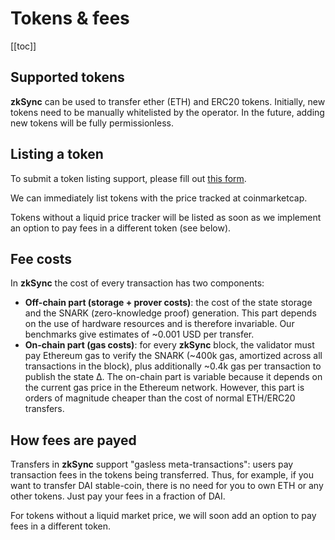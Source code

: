 # Tokens & fees

[[toc]]

## Supported tokens

**zkSync** can be used to transfer ether (ETH) and ERC20 tokens. Initially, new tokens need to be manually whitelisted by the operator. In the future, adding new tokens will be fully permissionless.

## Listing a token

To submit a token listing support, please fill out [this form](https://docs.google.com/forms/d/e/1FAIpQLScZmS5LJLbHwrc1JFaipOgwu0A31i8BJyxRUMA2dWg-7c5G6Q/viewform?usp=sf_link).

We can immediately list tokens with the price tracked at coinmarketcap.

Tokens without a liquid price tracker will be listed as soon as we implement an option to pay fees in a different token (see below).

## Fee costs

In **zkSync** the cost of every transaction has two components:

- **Off-chain part (storage + prover costs)**: the cost of the state storage and the SNARK (zero-knowledge proof) generation. This part depends on the use of hardware resources and is therefore invariable. Our benchmarks give estimates of ~0.001 USD per transfer.
- **On-chain part (gas costs)**: for every **zkSync** block, the validator must pay Ethereum gas to verify the SNARK (~400k gas, amortized across all transactions in the block), plus additionally ~0.4k gas per transaction to publish the state ∆. The on-chain part is variable because it depends on the current gas price in the Ethereum network. However, this part is orders of magnitude cheaper than the cost of normal ETH/ERC20 transfers.

## How fees are payed

Transfers in **zkSync** support "gasless meta-transactions": users pay transaction fees in the tokens being transferred. Thus, for example, if you want to transfer DAI stable-coin, there is no need for you to own ETH or any other tokens. Just pay your fees in a fraction of DAI.

For tokens without a liquid market price, we will soon add an option to pay fees in a different token.
